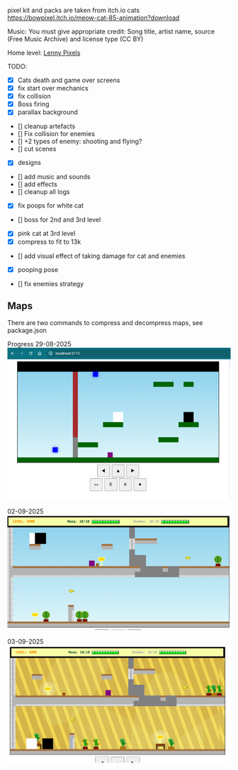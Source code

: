 pixel kit and packs are taken from itch.io
cats https://bowpixel.itch.io/meow-cat-85-animation?download

Music:
You must give appropriate credit: Song title, artist name, source (Free Music Archive) and license type (CC BY)

Home level: [Lenny Pixels](https://freemusicarchive.org/music/lenny-pixels/)

TODO:
- [X] Cats death and game over screens
- [X] fix start over mechanics
- [X] fix collision
- [X] Boss firing
- [X] parallax background
- [] cleanup artefacts
- [] Fix collision for enemies
- [] +2 types of enemy: shooting and flying?
- [] cut scenes
- [X] designs
- [] add music and sounds
- [] add effects
- [] cleanup all logs
- [X] fix poops for white cat
- [] boss for 2nd and 3rd level
- [X] pink cat at 3rd level
- [X] compress to fit to 13k
- [] add visual effect of taking damage for cat and enemies
- [X] pooping pose
- [] fix enemies strategy

## Maps
There are two commands to compress and decompress maps, see package.json

Progress
29-08-2025
![img.png](img.png)

02-09-2025
![img_1.png](img_1.png)

03-09-2025
![img_2.png](img_2.png)